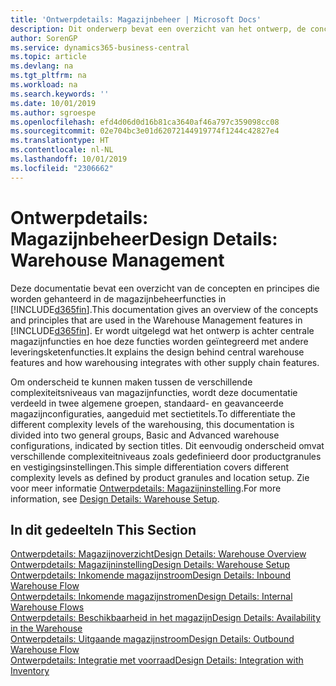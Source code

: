 ```yaml
---
title: 'Ontwerpdetails: Magazijnbeheer | Microsoft Docs'
description: Dit onderwerp bevat een overzicht van het ontwerp, de concepten en principes achter de magazijnbeheerfuncties in Business Central.
author: SorenGP
ms.service: dynamics365-business-central
ms.topic: article
ms.devlang: na
ms.tgt_pltfrm: na
ms.workload: na
ms.search.keywords: ''
ms.date: 10/01/2019
ms.author: sgroespe
ms.openlocfilehash: efd4d06d0d16b81ca3640af46a797c359098cc08
ms.sourcegitcommit: 02e704bc3e01d62072144919774f1244c42827e4
ms.translationtype: HT
ms.contentlocale: nl-NL
ms.lasthandoff: 10/01/2019
ms.locfileid: "2306662"
---
```

# <a name="design-details-warehouse-management"></a><span data-ttu-id="7e2e7-103">Ontwerpdetails: Magazijnbeheer</span><span class="sxs-lookup"><span data-stu-id="7e2e7-103">Design Details: Warehouse Management</span></span>
<span data-ttu-id="7e2e7-104">Deze documentatie bevat een overzicht van de concepten en principes die worden gehanteerd in de magazijnbeheerfuncties in [!INCLUDE[d365fin](includes/d365fin_md.md)].</span><span class="sxs-lookup"><span data-stu-id="7e2e7-104">This documentation gives an overview of the concepts and principles that are used in the Warehouse Management features in [!INCLUDE[d365fin](includes/d365fin_md.md)].</span></span> <span data-ttu-id="7e2e7-105">Er wordt uitgelegd wat het ontwerp is achter centrale magazijnfuncties en hoe deze functies worden geïntegreerd met andere leveringsketenfuncties.</span><span class="sxs-lookup"><span data-stu-id="7e2e7-105">It explains the design behind central warehouse features and how warehousing integrates with other supply chain features.</span></span>  

<span data-ttu-id="7e2e7-106">Om onderscheid te kunnen maken tussen de verschillende complexiteitsniveaus van magazijnfuncties, wordt deze documentatie verdeeld in twee algemene groepen, standaard- en geavanceerde magazijnconfiguraties, aangeduid met sectietitels.</span><span class="sxs-lookup"><span data-stu-id="7e2e7-106">To differentiate the different complexity levels of the warehousing, this documentation is divided into two general groups, Basic and Advanced warehouse configurations, indicated by section titles.</span></span> <span data-ttu-id="7e2e7-107">Dit eenvoudig onderscheid omvat verschillende complexiteitniveaus zoals gedefinieerd door productgranules en vestigingsinstellingen.</span><span class="sxs-lookup"><span data-stu-id="7e2e7-107">This simple differentiation covers different complexity levels as defined by product granules and location setup.</span></span> <span data-ttu-id="7e2e7-108">Zie voor meer informatie [Ontwerpdetails: Magazijninstelling](design-details-warehouse-setup.md).</span><span class="sxs-lookup"><span data-stu-id="7e2e7-108">For more information, see [Design Details: Warehouse Setup](design-details-warehouse-setup.md).</span></span>  

## <a name="in-this-section"></a><span data-ttu-id="7e2e7-109">In dit gedeelte</span><span class="sxs-lookup"><span data-stu-id="7e2e7-109">In This Section</span></span>  
[<span data-ttu-id="7e2e7-110">Ontwerpdetails: Magazijnoverzicht</span><span class="sxs-lookup"><span data-stu-id="7e2e7-110">Design Details: Warehouse Overview</span></span>](design-details-warehouse-overview.md)  
[<span data-ttu-id="7e2e7-111">Ontwerpdetails: Magazijninstelling</span><span class="sxs-lookup"><span data-stu-id="7e2e7-111">Design Details: Warehouse Setup</span></span>](design-details-warehouse-setup.md)  
[<span data-ttu-id="7e2e7-112">Ontwerpdetails: Inkomende magazijnstroom</span><span class="sxs-lookup"><span data-stu-id="7e2e7-112">Design Details: Inbound Warehouse Flow</span></span>](design-details-inbound-warehouse-flow.md)  
[<span data-ttu-id="7e2e7-113">Ontwerpdetails: Inkomende magazijnstromen</span><span class="sxs-lookup"><span data-stu-id="7e2e7-113">Design Details: Internal Warehouse Flows</span></span>](design-details-internal-warehouse-flows.md)  
[<span data-ttu-id="7e2e7-114">Ontwerpdetails: Beschikbaarheid in het magazijn</span><span class="sxs-lookup"><span data-stu-id="7e2e7-114">Design Details: Availability in the Warehouse</span></span>](design-details-availability-in-the-warehouse.md)  
[<span data-ttu-id="7e2e7-115">Ontwerpdetails: Uitgaande magazijnstroom</span><span class="sxs-lookup"><span data-stu-id="7e2e7-115">Design Details: Outbound Warehouse Flow</span></span>](design-details-outbound-warehouse-flow.md)  
[<span data-ttu-id="7e2e7-116">Ontwerpdetails: Integratie met voorraad</span><span class="sxs-lookup"><span data-stu-id="7e2e7-116">Design Details: Integration with Inventory</span></span>](design-details-integration-with-inventory.md)
